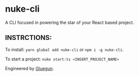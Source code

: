 # nuke-cli

A CLI focused in powering the star of your React based project.

## INSTRCTIONS:

To install: `yarn global add nuke-cli` or `npm i -g nuke-cli`.

To start a project: `nuke start:ts <INSERT_PROJECT_NAME>`

Engineered by [Gluegun](https://github.com/infinitered/gluegun).
